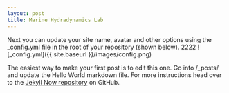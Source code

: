 ```yaml
---
layout: post
title: Marine Hydradynamics Lab
---
```


Next you can update your site name, avatar and other options using the _config.yml file in the root of your repository (shown below).
2222
![_config.yml]({{ site.baseurl }}/images/config.png)

The easiest way to make your first post is to edit this one. Go into /_posts/ and update the Hello World markdown file. For more instructions head over to the [Jekyll Now repository](https://github.com/barryclark/jekyll-now) on GitHub.
